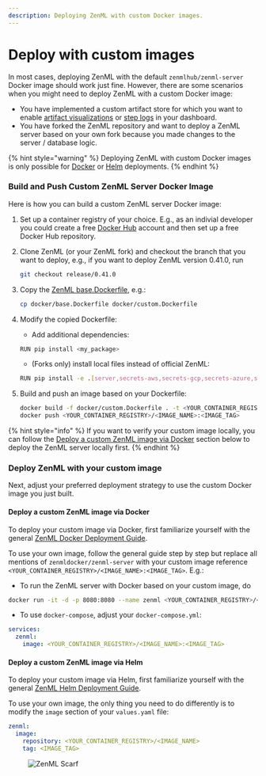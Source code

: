 ```yaml
---
description: Deploying ZenML with custom Docker images.
---
```


# Deploy with custom images

In most cases, deploying ZenML with the default `zenmlhub/zenml-server` Docker image should work just fine. However, there are some scenarios when you might need to deploy ZenML with a custom Docker image:

* You have implemented a custom artifact store for which you want to enable [artifact visualizations](/docs/book/how-to/artifacts/visualizations.md) or [step logs](/docs/book/how-to/steps-pipelines/logging.md) in your dashboard.
* You have forked the ZenML repository and want to deploy a ZenML server based on your own fork because you made changes to the server / database logic.

{% hint style="warning" %}
Deploying ZenML with custom Docker images is only possible for [Docker](deploy-with-docker.md) or [Helm](deploy-with-helm.md) deployments.
{% endhint %}

### Build and Push Custom ZenML Server Docker Image

Here is how you can build a custom ZenML server Docker image:

1. Set up a container registry of your choice. E.g., as an indivial developer you could create a free [Docker Hub](https://hub.docker.com/) account and then set up a free Docker Hub repository.
2.  Clone ZenML (or your ZenML fork) and checkout the branch that you want to deploy, e.g., if you want to deploy ZenML version 0.41.0, run

    ```bash
    git checkout release/0.41.0
    ```
3.  Copy the [ZenML base.Dockerfile](https://github.com/zenml-io/zenml/blob/main/docker/base.Dockerfile), e.g.:

    ```bash
    cp docker/base.Dockerfile docker/custom.Dockerfile
    ```
4.  Modify the copied Dockerfile:

    * Add additional dependencies:

    ```bash
    RUN pip install <my_package>
    ```

    * (Forks only) install local files instead of official ZenML:

    ```bash
    RUN pip install -e .[server,secrets-aws,secrets-gcp,secrets-azure,secrets-hashicorp,s3fs,gcsfs,adlfs,connectors-aws,connectors-gcp,connectors-azure]
    ```
5.  Build and push an image based on your Dockerfile:

    ```bash
    docker build -f docker/custom.Dockerfile . -t <YOUR_CONTAINER_REGISTRY>/<IMAGE_NAME>:<IMAGE_TAG> --platform linux/amd64
    docker push <YOUR_CONTAINER_REGISTRY>/<IMAGE_NAME>:<IMAGE_TAG>
    ```

{% hint style="info" %}
If you want to verify your custom image locally, you can follow the [Deploy a custom ZenML image via Docker](deploy-with-custom-image.md#deploy-a-custom-zenml-image-via-docker) section below to deploy the ZenML server locally first.
{% endhint %}

### Deploy ZenML with your custom image

Next, adjust your preferred deployment strategy to use the custom Docker image you just built.

#### Deploy a custom ZenML image via Docker

To deploy your custom image via Docker, first familiarize yourself with the general [ZenML Docker Deployment Guide](deploy-with-docker.md).

To use your own image, follow the general guide step by step but replace all mentions of `zenmldocker/zenml-server` with your custom image reference `<YOUR_CONTAINER_REGISTRY>/<IMAGE_NAME>:<IMAGE_TAG>`. E.g.:

* To run the ZenML server with Docker based on your custom image, do

```bash
docker run -it -d -p 8080:8080 --name zenml <YOUR_CONTAINER_REGISTRY>/<IMAGE_NAME>:<IMAGE_TAG>
```

* To use `docker-compose`, adjust your `docker-compose.yml`:

```yaml
services:
  zenml:
    image: <YOUR_CONTAINER_REGISTRY>/<IMAGE_NAME>:<IMAGE_TAG>
```

#### Deploy a custom ZenML image via Helm

To deploy your custom image via Helm, first familiarize yourself with the general [ZenML Helm Deployment Guide](deploy-with-helm.md).

To use your own image, the only thing you need to do differently is to modify the `image` section of your `values.yaml` file:

```yaml
zenml:
  image:
    repository: <YOUR_CONTAINER_REGISTRY>/<IMAGE_NAME>
    tag: <IMAGE_TAG>
```

<figure><img src="https://static.scarf.sh/a.png?x-pxid=f0b4f458-0a54-4fcd-aa95-d5ee424815bc" alt="ZenML Scarf"><figcaption></figcaption></figure>
